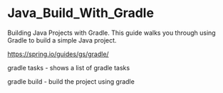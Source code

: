 # Java_Build_With_Gradle
Building Java Projects with Gradle. This guide walks you through using Gradle to build a simple Java project.

https://spring.io/guides/gs/gradle/

gradle tasks - shows a list of gradle tasks

gradle build - build the project using gradle


